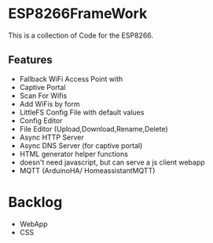 # ESP8266FrameWork
This is a collection of Code for the ESP8266.
## Features
- Fallback WiFi Access Point with
- Captive Portal
- Scan For Wifis
- Add WiFis by form
- LittleFS Config File with default values
- Config Editor
- File Editor (Upload,Download,Rename,Delete)
- Async HTTP Server
- Async DNS Server (for captive portal)
- HTML generator helper functions
- doesn't need javascript, but can serve a js client webapp
- MQTT (ArduinoHA/ HomeassistantMQTT) 
# Backlog
- WebApp
- CSS
